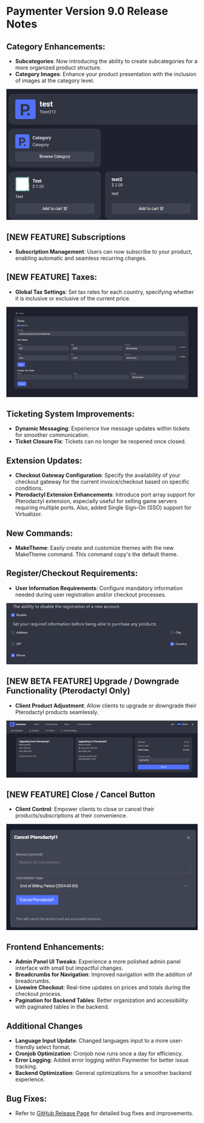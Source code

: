 # Paymenter Version 9.0 Release Notes

## Category Enhancements:

- **Subcategories**: Now introducing the ability to create subcategories for a more organized product structure.
- **Category Images**: Enhance your product presentation with the inclusion of images at the category level.

![Subcategory](v0.9-subcategory-imagesoncategory.png)

## [NEW FEATURE] Subscriptions

- **Subscription Management**: Users can now subscribe to your product, enabling automatic and seamless recurring charges.

## [NEW FEATURE] Taxes:

- **Global Tax Settings**: Set tax rates for each country, specifying whether it is inclusive or exclusive of the current price.
  
![Taxes](v0.9-taxes.png)

## Ticketing System Improvements:

- **Dynamic Messaging**: Experience live message updates within tickets for smoother communication.
- **Ticket Closure Fix**: Tickets can no longer be reopened once closed.

## Extension Updates:

- **Checkout Gateway Configuration**: Specify the availability of your checkout gateway for the current invoice/checkout based on specific conditions.
- **Pterodactyl Extension Enhancements**: Introduce port array support for Pterodactyl extension, especially useful for selling game servers requiring multiple ports. Also, added Single Sign-On (SSO) support for Virtualizor.

## New Commands:

- **MakeTheme**: Easily create and customize themes with the new MakeTheme command. This command copy's the default theme.

## Register/Checkout Requirements:

- **User Information Requirements**: Configure mandatory information needed during user registration and/or checkout processes.

![Login](v0.9-register-requiredinfo.png)

## [NEW BETA FEATURE] Upgrade / Downgrade Functionality (Pterodactyl Only)

- **Client Product Adjustment**: Allow clients to upgrade or downgrade their Pterodactyl products seamlessly.

![Upgrade](v0.9-upgrade.png)

## [NEW FEATURE] Close / Cancel Button

- **Client Control**: Empower clients to close or cancel their products/subscriptions at their convenience.

![Cancel](v0.9-cancel2.png)

## Frontend Enhancements:

- **Admin Panel UI Tweaks**: Experience a more polished admin panel interface with small but impactful changes.
- **Breadcrumbs for Navigation**: Improved navigation with the addition of breadcrumbs.
- **Livewire Checkout**: Real-time updates on prices and totals during the checkout process.
- **Pagination for Backend Tables**: Better organization and accessibility with paginated tables in the backend.

## Additional Changes

- **Language Input Update**: Changed languages input to a more user-friendly select format.
- **Cronjob Optimization**: Cronjob now runs once a day for efficiency.
- **Error Logging**: Added error logging within Paymenter for better issue tracking.
- **Backend Optimization**: General optimizations for a smoother backend experience.

## Bug Fixes:

- Refer to [GitHub Release Page](https://github.com/Paymenter/Paymenter/compare/v0.8.2...v0.9) for detailed bug fixes and improvements.
